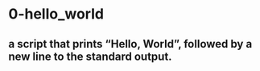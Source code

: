 # 0-hello_world
## a script that prints “Hello, World”, followed by a new line to the standard output.
